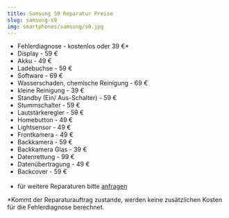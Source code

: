 ```yaml
---
title: Samsung S9 Reparatur Preise
slug: samsung-s9
img: smartphones/samsung/s8.jpg
---
```


- Fehlerdiagnose - kostenlos oder 39 €*
- Display - 59 €
- Akku - 49 €
- Ladebuchse - 59 €
- Software - 69 €
- Wasserschaden, chemische Reinigung - 69 €
- kleine Reinigung - 39 €
- Standby (Ein/ Aus-Schalter) - 59 €
- Stummschalter - 59 €
- Lautstärkeregler - 59 €
- Homebutton - 49 €
- Lightsensor - 49 €
- Frontkamera - 49 €
- Backkamera - 59 €
- Backkamera Glas - 39 €
- Datenrettung - 99 €
- Datenübertragung - 49 €
- Backcover - 59 € <br><br>
- für weitere Reparaturen bitte <a href="/kontakt">anfragen</a>


*Kommt der Reparaturauftrag zustande, werden keine zusätzlichen Kosten für die Fehlerdiagnose berechnet.
